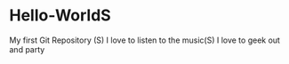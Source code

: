 # Hello-WorldS
My first Git Repository (S)
I love to listen to the music(S)
I love to geek out and party
